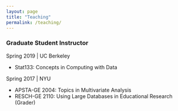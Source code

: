 ```yaml
---
layout: page
title: "Teaching"
permalink: /teaching/
---
```



### Graduate Student Instructor
Spring 2019 | UC Berkeley

* Stat133: Concepts in Computing with Data


Spring 2017 | NYU

* APSTA-GE 2004: Topics in Multivariate Analysis
* RESCH-GE 2110: Using Large Databases in Educational Research (Grader)
